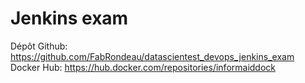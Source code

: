 # Jenkins exam
Dépôt Github: https://github.com/FabRondeau/datascientest_devops_jenkins_exam
Docker Hub: https://hub.docker.com/repositories/informaiddock